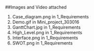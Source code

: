 ##Images and Video attached

1)  Case_diagram.png in 1_Requirements
2)  Demo.gif  in Mini_project_303016
3)  GanttChart.jpg in 1_Requirements
4)  High_Level.png in 1_Requirements
5)  Interface.png in 1_Requirements
6)  SWOT.png in 1_Requirements
